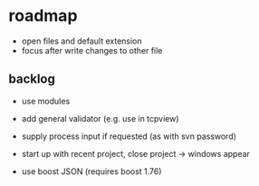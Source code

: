 # roadmap
- open files and default extension
- focus after write changes to other file

## backlog
- use modules
- add general validator (e.g. use in tcpview)

- supply process input if requested (as with svn password)
- start up with recent project, close project
  -> windows appear
- use boost JSON (requires boost 1.76)
